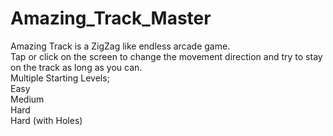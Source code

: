 # Amazing_Track_Master

Amazing Track is a ZigZag like endless arcade game. <br>
Tap or click on the screen to change the movement direction and try to stay on the track as long as you can. <br>
Multiple Starting Levels; <br>
Easy <br>
Medium <br>
Hard <br>
Hard (with Holes) <br>
